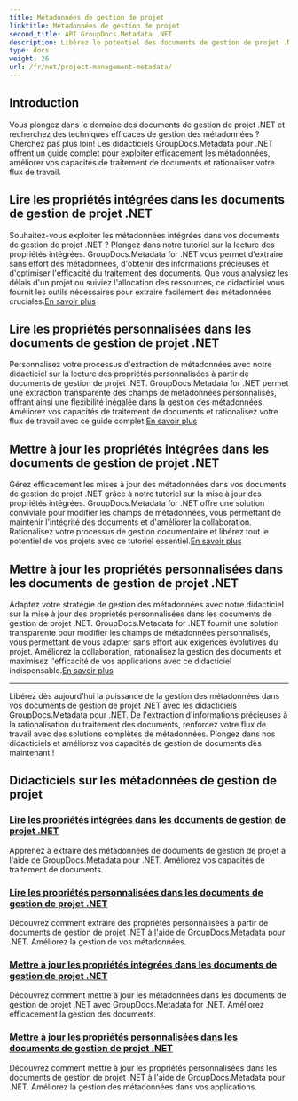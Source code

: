 ```yaml
---
title: Métadonnées de gestion de projet
linktitle: Métadonnées de gestion de projet
second_title: API GroupDocs.Metadata .NET
description: Libérez le potentiel des documents de gestion de projet .NET avec les didacticiels GroupDocs.Metadata pour .NET. Extrayez, mettez à jour et gérez les métadonnées sans effort.
type: docs
weight: 26
url: /fr/net/project-management-metadata/
---
```


## Introduction

Vous plongez dans le domaine des documents de gestion de projet .NET et recherchez des techniques efficaces de gestion des métadonnées ? Cherchez pas plus loin! Les didacticiels GroupDocs.Metadata pour .NET offrent un guide complet pour exploiter efficacement les métadonnées, améliorer vos capacités de traitement de documents et rationaliser votre flux de travail.

## Lire les propriétés intégrées dans les documents de gestion de projet .NET

 Souhaitez-vous exploiter les métadonnées intégrées dans vos documents de gestion de projet .NET ? Plongez dans notre tutoriel sur la lecture des propriétés intégrées. GroupDocs.Metadata for .NET vous permet d'extraire sans effort des métadonnées, d'obtenir des informations précieuses et d'optimiser l'efficacité du traitement des documents. Que vous analysiez les délais d'un projet ou suiviez l'allocation des ressources, ce didacticiel vous fournit les outils nécessaires pour extraire facilement des métadonnées cruciales.[En savoir plus](./read-built-in-properties-project-management-documents/)

## Lire les propriétés personnalisées dans les documents de gestion de projet .NET

 Personnalisez votre processus d'extraction de métadonnées avec notre didacticiel sur la lecture des propriétés personnalisées à partir de documents de gestion de projet .NET. GroupDocs.Metadata for .NET permet une extraction transparente des champs de métadonnées personnalisés, offrant ainsi une flexibilité inégalée dans la gestion des métadonnées. Améliorez vos capacités de traitement de documents et rationalisez votre flux de travail avec ce guide complet.[En savoir plus](./read-custom-properties-project-management-documents/)

## Mettre à jour les propriétés intégrées dans les documents de gestion de projet .NET

 Gérez efficacement les mises à jour des métadonnées dans vos documents de gestion de projet .NET grâce à notre tutoriel sur la mise à jour des propriétés intégrées. GroupDocs.Metadata for .NET offre une solution conviviale pour modifier les champs de métadonnées, vous permettant de maintenir l'intégrité des documents et d'améliorer la collaboration. Rationalisez votre processus de gestion documentaire et libérez tout le potentiel de vos projets avec ce tutoriel essentiel.[En savoir plus](./update-built-in-properties-project-management-documents/)

## Mettre à jour les propriétés personnalisées dans les documents de gestion de projet .NET

Adaptez votre stratégie de gestion des métadonnées avec notre didacticiel sur la mise à jour des propriétés personnalisées dans les documents de gestion de projet .NET. GroupDocs.Metadata for .NET fournit une solution transparente pour modifier les champs de métadonnées personnalisés, vous permettant de vous adapter sans effort aux exigences évolutives du projet. Améliorez la collaboration, rationalisez la gestion des documents et maximisez l'efficacité de vos applications avec ce didacticiel indispensable.[En savoir plus](./update-custom-properties-project-management-documents/)

----

Libérez dès aujourd’hui la puissance de la gestion des métadonnées dans vos documents de gestion de projet .NET avec les didacticiels GroupDocs.Metadata pour .NET. De l'extraction d'informations précieuses à la rationalisation du traitement des documents, renforcez votre flux de travail avec des solutions complètes de métadonnées. Plongez dans nos didacticiels et améliorez vos capacités de gestion de documents dès maintenant !
## Didacticiels sur les métadonnées de gestion de projet
### [Lire les propriétés intégrées dans les documents de gestion de projet .NET](./read-built-in-properties-project-management-documents/)
Apprenez à extraire des métadonnées de documents de gestion de projet à l'aide de GroupDocs.Metadata pour .NET. Améliorez vos capacités de traitement de documents.
### [Lire les propriétés personnalisées dans les documents de gestion de projet .NET](./read-custom-properties-project-management-documents/)
Découvrez comment extraire des propriétés personnalisées à partir de documents de gestion de projet .NET à l'aide de GroupDocs.Metadata pour .NET. Améliorez la gestion de vos métadonnées.
### [Mettre à jour les propriétés intégrées dans les documents de gestion de projet .NET](./update-built-in-properties-project-management-documents/)
Découvrez comment mettre à jour les métadonnées dans les documents de gestion de projet .NET avec GroupDocs.Metadata for .NET. Améliorez efficacement la gestion des documents.
### [Mettre à jour les propriétés personnalisées dans les documents de gestion de projet .NET](./update-custom-properties-project-management-documents/)
Découvrez comment mettre à jour les propriétés personnalisées dans les documents de gestion de projet .NET à l'aide de GroupDocs.Metadata pour .NET. Améliorez la gestion des métadonnées dans vos applications.